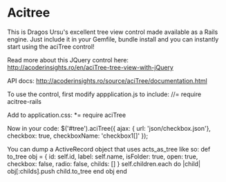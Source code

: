 # Acitree

This is Dragos Ursu's excellent tree view control made available as a Rails engine. Just include it in your Gemfile, bundle install and you can instantly start using the aciTree control!

Read more about this JQuery control here:
http://acoderinsights.ro/en/aciTree-tree-view-with-jQuery

API docs:
http://acoderinsights.ro/source/aciTree/documentation.html

To use the control, first modify appplication.js to include:
    //= require acitree-rails

Add to application.css:
    *= require aciTree

Now in your code:
    $('#tree').aciTree({
      ajax: { url: 'json/checkbox.json'},
      checkbox: true,
      checkboxName: 'checkbox1[]'
    });

You can dump a ActiveRecord object that uses acts_as_tree like so:
    def to_tree
      obj = {
        id: self.id,
        label: self.name,
        isFolder: true,
        open: true,
        checkbox: false,
        radio: false,
        childs: []
      }
      self.children.each do |child|
        obj[:childs].push child.to_tree
      end
      obj
    end
